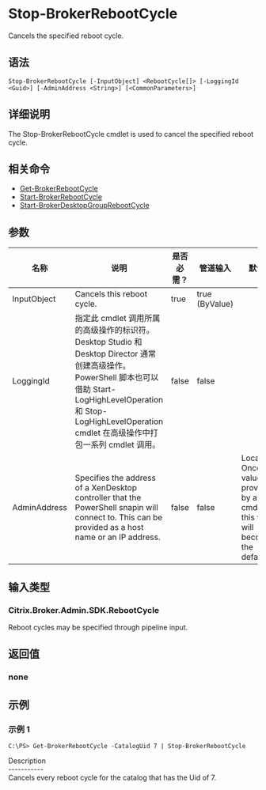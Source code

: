 # Stop-BrokerRebootCycle

Cancels the specified reboot cycle.

## 语法

    Stop-BrokerRebootCycle [-InputObject] <RebootCycle[]> [-LoggingId <Guid>] [-AdminAddress <String>] [<CommonParameters>]
    

## 详细说明

The Stop-BrokerRebootCycle cmdlet is used to cancel the specified reboot cycle.

## 相关命令

- [Get-BrokerRebootCycle](Get-BrokerRebootCycle.html)
- [Start-BrokerRebootCycle](Start-BrokerRebootCycle.html)
- [Start-BrokerDesktopGroupRebootCycle](Start-BrokerDesktopGroupRebootCycle.html)

## 参数

| 名称           | 说明                                                                                                                                                                              | 是否必需？ | 管道输入           | 默认值                                                                                    |
| ------------ | ------------------------------------------------------------------------------------------------------------------------------------------------------------------------------- | ----- | -------------- | -------------------------------------------------------------------------------------- |
| InputObject  | Cancels this reboot cycle.                                                                                                                                                      | true  | true (ByValue) |                                                                                        |
| LoggingId    | 指定此 cmdlet 调用所属的高级操作的标识符。 Desktop Studio 和 Desktop Director 通常创建高级操作。 PowerShell 脚本也可以借助 Start-LogHighLevelOperation 和 Stop-LogHighLevelOperation cmdlet 在高级操作中打包一系列 cmdlet 调用。 | false | false          |                                                                                        |
| AdminAddress | Specifies the address of a XenDesktop controller that the PowerShell snapin will connect to. This can be provided as a host name or an IP address.                              | false | false          | Localhost. Once a value is provided by any cmdlet, this value will become the default. |

## 输入类型

### Citrix.Broker.Admin.SDK.RebootCycle

Reboot cycles may be specified through pipeline input.

## 返回值

### none

## 示例

### 示例 1

    C:\PS> Get-BrokerRebootCycle -CatalogUid 7 | Stop-BrokerRebootCycle
    

Description  
\---\---\-----  
Cancels every reboot cycle for the catalog that has the Uid of 7.